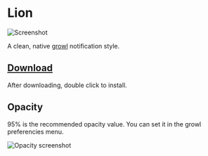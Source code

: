  Lion
====
![Screenshot](http://aristidesfl.github.com/lion-growlstyle/images/screenshot.png)

A clean, native [growl](http://growl.info/) notification style.

[Download](http://aristidesfl.github.com/lion-growlstyle/dmg/Lion-growstyle-1.1.dmg)
--------
After downloading, double click to install.

Opacity
-------
95% is the recommended opacity value. You can set it in the growl preferencies menu.

![Opacity screenshot](http://aristidesfl.github.com/lion-growlstyle/images/opacity.png)
